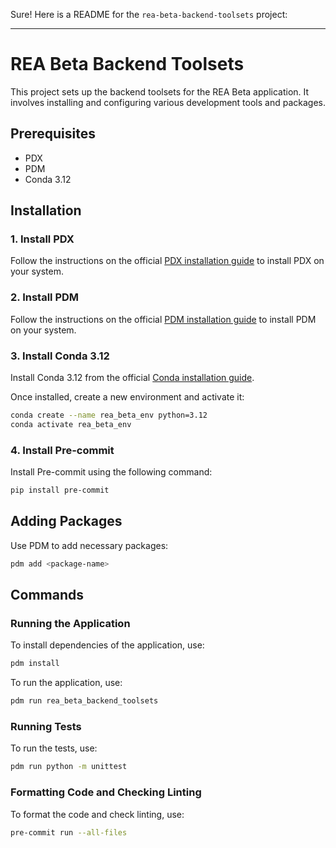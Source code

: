 Sure! Here is a README for the `rea-beta-backend-toolsets` project:

---

# REA Beta Backend Toolsets

This project sets up the backend toolsets for the REA Beta application. It involves installing and configuring various development tools and packages.

## Prerequisites

- PDX
- PDM
- Conda 3.12

## Installation

### 1. Install PDX

Follow the instructions on the official [PDX installation guide](https://pdx-docs.com/install) to install PDX on your system.

### 2. Install PDM

Follow the instructions on the official [PDM installation guide](https://pdm.fming.dev/latest/#installation) to install PDM on your system.

### 3. Install Conda 3.12

Install Conda 3.12 from the official [Conda installation guide](https://docs.conda.io/projects/conda/en/latest/user-guide/install/index.html).

Once installed, create a new environment and activate it:

```sh
conda create --name rea_beta_env python=3.12
conda activate rea_beta_env
```

### 4. Install Pre-commit

Install Pre-commit using the following command:

```sh
pip install pre-commit
```

## Adding Packages

Use PDM to add necessary packages:

```sh
pdm add <package-name>
```

## Commands

### Running the Application

To install dependencies of the application, use:

```sh
pdm install
```

To run the application, use:

```sh
pdm run rea_beta_backend_toolsets
```

### Running Tests

To run the tests, use:

```sh
pdm run python -m unittest
```

### Formatting Code and Checking Linting

To format the code and check linting, use:

```sh
pre-commit run --all-files
```

